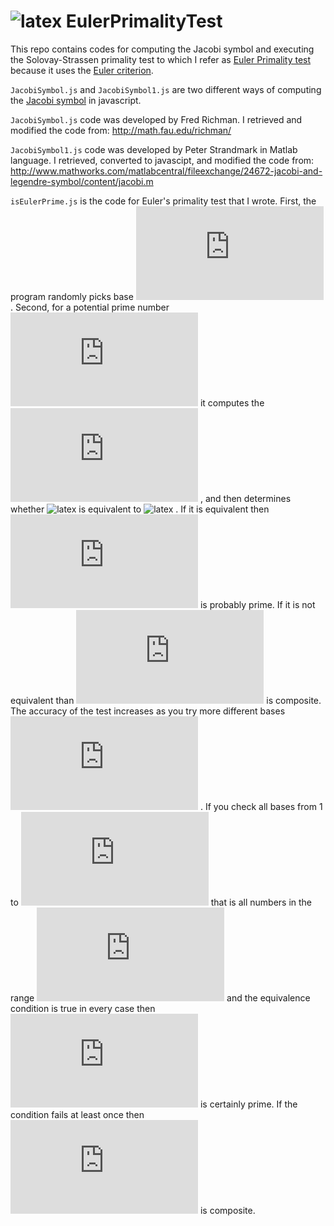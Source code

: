 ![latex](http://latex.codecogs.com/gif.latex?Jacobi(a,p)&space;\mod&space;p)
EulerPrimalityTest
==================
This repo contains codes for computing the Jacobi symbol and executing the Solovay-Strassen primality test to which I refer as [Euler Primality test](http://en.wikipedia.org/wiki/Solovay%E2%80%93Strassen_primality_test) because it uses the [Euler criterion](http://en.wikipedia.org/wiki/Euler%27s_criterion).



`JacobiSymbol.js` and `JacobiSymbol1.js` are two different ways of computing the [Jacobi symbol](http://en.wikipedia.org/wiki/Jacobi_symbol) in javascript.

`JacobiSymbol.js` code was developed by Fred Richman. I retrieved and modified the code from:
http://math.fau.edu/richman/

`JacobiSymbol1.js` code was developed by Peter Strandmark in Matlab language. I retrieved, converted to javascipt, and modified the code from:
http://www.mathworks.com/matlabcentral/fileexchange/24672-jacobi-and-legendre-symbol/content/jacobi.m

`isEulerPrime.js` is the code for Euler's  primality test that I wrote.
First, the program randomly picks base 
![latex](http://latex.codecogs.com/gif.latex?a)
. Second, for a potential prime number 
![latex](http://latex.codecogs.com/gif.latex?p) 
it computes  the 
![latex](http://latex.codecogs.com/gif.latex?Jacobi(a,p))
, and then determines whether 
![latex](http://latex.codecogs.com/gif.latex?a^{\frac{p-1}{2}}) 
is equivalent to 
![latex](http://latex.codecogs.com/gif.latex?Jacobi(a,p)&space;\mod&space;p)
. If it is equivalent then 
![latex](http://latex.codecogs.com/gif.latex?p) 
is probably prime. If it is not equivalent than 
![latex](http://latex.codecogs.com/gif.latex?p) 
is composite. The accuracy of the test increases as you try more different bases 
![latex](http://latex.codecogs.com/gif.latex?a) 
. If you check all bases from 1 to 
![latex](http://latex.codecogs.com/gif.latex?p) 
that is all numbers in the range 
![latex](http://latex.codecogs.com/gif.latex?(1,p)) 
and the equivalence condition is true in every case then 
![latex](http://latex.codecogs.com/gif.latex?p) 
is certainly prime. If the condition fails at least once then 
![latex](http://latex.codecogs.com/gif.latex?p) 
is composite.



